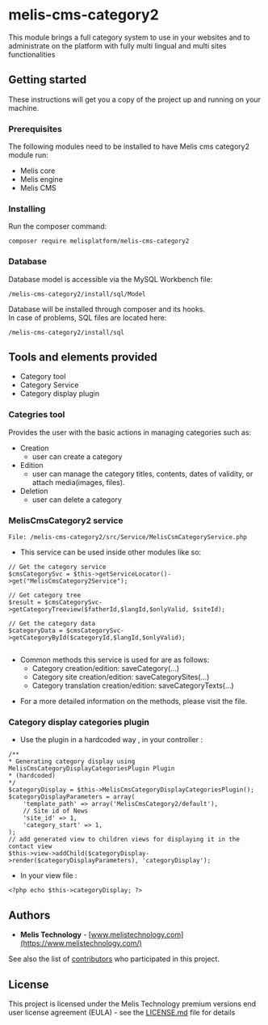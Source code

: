# melis-cms-category2

This module brings a full category system to use in your websites and to administrate on the platform with fully multi lingual and multi sites functionalities

## Getting started

These instructions will get you a copy of the project up and running on your machine.

### Prerequisites

The following modules need to be installed to have Melis cms category2 module run:
* Melis core
* Melis engine
* Melis CMS

### Installing

Run the composer command:
```
composer require melisplatform/melis-cms-category2
```

### Database    

Database model is accessible via the MySQL Workbench file:  
```
/melis-cms-category2/install/sql/Model
```  
Database will be installed through composer and its hooks.  
In case of problems, SQL files are located here:  
```
/melis-cms-category2/install/sql 
```

## Tools and elements provided

* Category tool
* Category Service
* Category display plugin
 
### Categries tool
Provides the user with the basic actions in managing categories such as:
* Creation
    - user can create a category
* Edition
    - user can manage the category titles, contents, dates of validity, or attach media(images, files).
* Deletion
    - user can delete a category

### MelisCmsCategory2 service  

```
File: /melis-cms-category2/src/Service/MelisCsmCategoryService.php
```

* This service can be used inside other modules like so:  

```
// Get the category service
$cmsCategorySvc = $this->getServiceLocator()->get("MelisCmsCategory2Service");
 
// Get category tree
$result = $cmsCategorySvc->getCategoryTreeview($fatherId,$langId,$onlyValid, $siteId);
 
// Get the category data 
$categoryData = $cmsCategorySvc->getCategoryById($categoryId,$langId,$onlyValid);
  
```

* Common methods this service is used for are as follows:
    - Category creation/edition: saveCategory(...)
    - Category site creation/edition: saveCategorySites(...)
    - Category translation creation/edition: saveCategoryTexts(...)
- For a more detailed information on the methods, please visit the file.

### Category display categories plugin
* Use the plugin in a hardcoded way , in your controller :
   
```
/**
* Generating category display using MelisCmsCategoryDisplayCategoriesPlugin Plugin
* (hardcoded)
*/
$categoryDisplay = $this->MelisCmsCategoryDisplayCategoriesPlugin();
$categoryDisplayParameters = array(
    'template_path' => array('MelisCmsCategory2/default'),
    // Site id of News
    'site_id' => 1,
    'category_start' => 1,
);
// add generated view to children views for displaying it in the contact view
$this->view->addChild($categoryDisplay->render($categoryDisplayParameters), 'categoryDisplay');
```
* In your view file :
    
````
<?php echo $this->categoryDisplay; ?>
````

## Authors

* **Melis Technology** - [www.melistechnology.com](https://www.melistechnology.com/)

See also the list of [contributors](https://github.com/melisplatform/melis-newsletter/contributors) who participated in this project.

## License

This project is licensed under the Melis Technology premium versions end user license agreement (EULA) - see the [LICENSE.md](LICENSE.md) file for details
